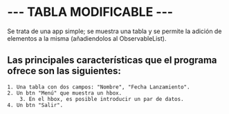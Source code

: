 # --- TABLA MODIFICABLE ---

Se trata de una app simple; se muestra una tabla y se permite la adición
de elementos a la misma (añadiendolos al ObservableList).

## Las principales características que el programa ofrece son las siguientes:

    1. Una tabla con dos campos: "Nombre", "Fecha Lanzamiento".
    2. Un btn "Menú" que muestra un hbox.
        3. En el hbox, es posible introducir un par de datos.
    4. Un btn "Salir".